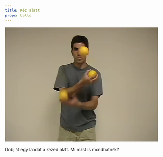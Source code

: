 ```yaml
---
title: Kéz alatt
props: balls
---
```


![Kéz alatt](/site/videos/poster/underthearm.jpg)

Dobj át egy labdát a kezed alatt. Mi mást is mondhatnék?


